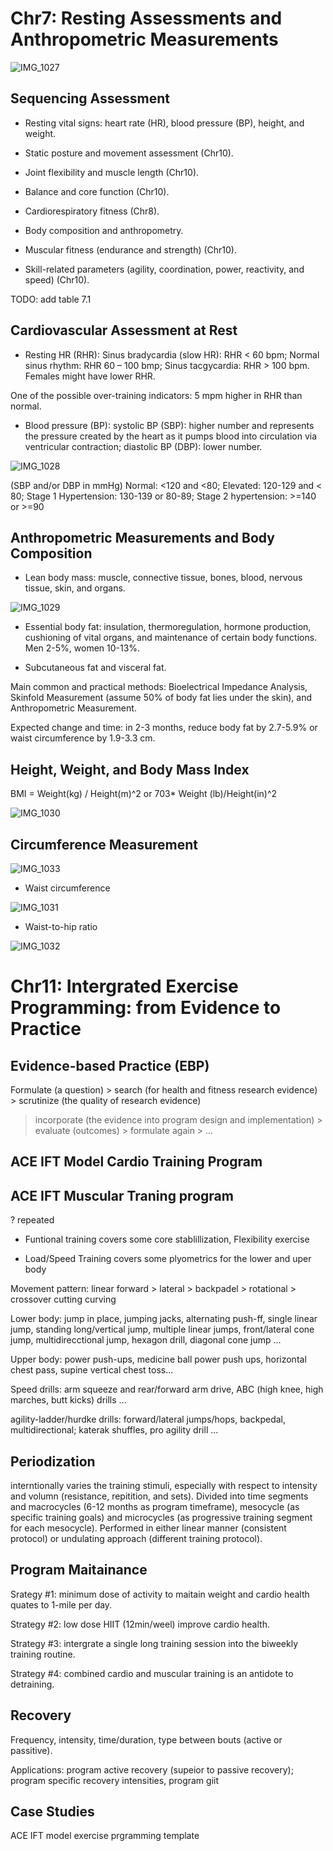 # Chr7: Resting Assessments and Anthropometric Measurements

![IMG_1027](https://github.com/Shantang3/ACE-CPT-Notes/assets/25567822/a18e11cf-001f-4322-bc57-26ba6870f8c6)

## Sequencing Assessment

- Resting vital signs: heart rate (HR), blood pressure (BP), height, and weight.

- Static posture and movement assessment (Chr10). 

- Joint flexibility and muscle length (Chr10).

- Balance and core function (Chr10).

- Cardiorespiratory fitness (Chr8).

- Body composition and anthropometry.

- Muscular fitness (endurance and strength) (Chr10).

- Skill-related parameters (agility, coordination, power, reactivity, and speed) (Chr10).

TODO: add table 7.1


## Cardiovascular Assessment at Rest

- Resting HR (RHR): Sinus bradycardia (slow HR): RHR < 60 bpm; Normal sinus rhythm: RHR 60 – 100 bmp; Sinus tacgycardia: RHR > 100 bpm. Females might have lower RHR. 

One of the possible over-training indicators: 5 mpm higher in RHR than normal. 

- Blood pressure (BP): systolic BP (SBP): higher number and represents the pressure created by the heart as it pumps blood into circulation via ventricular contraction; diastolic BP (DBP): lower number.

![IMG_1028](https://github.com/Shantang3/ACE-CPT-Notes/assets/25567822/8285ff3e-0b3c-42bb-ab51-c36c2570d4d9)

(SBP and/or DBP in mmHg) Normal: <120 and <80; Elevated: 120-129 and < 80; Stage 1 Hypertension: 130-139 or 80-89; Stage 2 hypertension: >=140 or >=90 


## Anthropometric Measurements and Body Composition

- Lean body mass: muscle, connective tissue, bones, blood, nervous tissue, skin, and organs.

![IMG_1029](https://github.com/Shantang3/ACE-CPT-Notes/assets/25567822/c0a81eff-a240-4f53-8f55-7223704ec277)

- Essential body fat: insulation, thermoregulation, hormone production, cushioning of vital organs, and maintenance of certain body functions. Men 2-5%, women 10-13%.

- Subcutaneous fat and visceral fat.

Main common and practical methods: Bioelectrical Impedance Analysis, Skinfold Measurement (assume 50% of body fat lies under the skin), and Anthropometric Measurement.

Expected change and time: in 2-3 months, reduce  body fat by 2.7-5.9% or waist circumference by 1.9-3.3 cm. 


## Height, Weight, and Body Mass Index

BMI = Weight(kg) / Height(m)^2 or 703* Weight (lb)/Height(in)^2

![IMG_1030](https://github.com/Shantang3/ACE-CPT-Notes/assets/25567822/d3d42add-aefb-43b3-bf9b-ea51852d38a6)


## Circumference Measurement

![IMG_1033](https://github.com/Shantang3/ACE-CPT-Notes/assets/25567822/76bd4cdd-9765-425a-8a60-17c918db47b7)

- Waist circumference

![IMG_1031](https://github.com/Shantang3/ACE-CPT-Notes/assets/25567822/37bad9f0-0e2d-470d-962e-e12868ff063f)

- Waist-to-hip ratio

![IMG_1032](https://github.com/Shantang3/ACE-CPT-Notes/assets/25567822/7d0632b1-a55e-400c-b19a-feae6757da89)



# Chr11: Intergrated Exercise Programming: from Evidence to Practice

## Evidence-based Practice (EBP)

Formulate (a question) > search (for health and fitness research evidence) > scrutinize (the quality of research evidence) 
> incorporate (the evidence into program design and implementation) > evaluate (outcomes) > formulate again > ...

## ACE IFT Model Cardio Training Program 

## ACE IFT Muscular Traning program

? repeated 

- Funtional training covers some core stablillization, Flexibility exercise

- Load/Speed Training covers some plyometrics for the lower and uper body

Movement pattern: linear forward > lateral > backpadel > rotational > crossover cutting curving

Lower body: jump in place, jumping jacks, alternating push-ff, single linear jump, standing long/vertical jump, multiple linear jumps,
front/lateral cone jump, multidirecctional jump, hexagon drill, diagonal cone jump ...

Upper body: power push-ups, medicine ball power push ups, horizontal chest pass, supine vertical chest toss...

Speed drills: arm squeeze and rear/forward arm drive, ABC (high knee, high marches, butt kicks) drills ...

agility-ladder/hurdke drills: forward/lateral jumps/hops, backpedal, multidirectional; katerak shuffles, pro agility drill ...



## Periodization

interntionally varies the training stimuli, especially with respect to intensity and volumn (resistance, repitition, and sets).
Divided into time segments and macrocycles (6-12 months as program timeframe), mesocycle (as specific training goals) and 
microcycles (as progressive training segment for each mesocycle).
Performed in either linear manner (consistent protocol) or undulating approach (different training protocol).



## Program Maitainance 

Srategy #1: minimum dose of activity to maitain weight and cardio health quates to 1-mile per day.

Strategy #2: low dose HIIT (12min/weel) improve cardio health.

Strategy #3: intergrate a single long training session into the biweekly training routine.

Strategy #4: combined cardio and muscular training is an antidote to detraining. 


## Recovery

Frequency, intensity, time/duration, type between bouts (active or passitive).

Applications: program active recovery (supeior to passive recovery); program specific recovery intensities, program giit


## Case Studies

ACE IFT model exercise prgramming template



